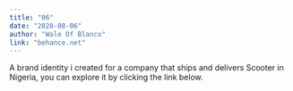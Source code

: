 ```yaml
---
title: "06"
date: "2020-08-06"
author: "Wale Of Blanco"
link: "behance.net"
---
```

A brand identity i created for a  company that ships and delivers Scooter in Nigeria,
you can explore it by clicking the link below.